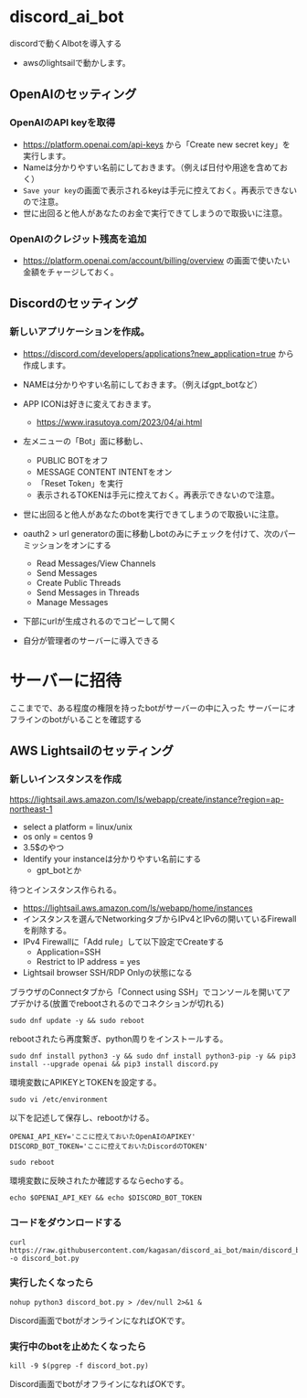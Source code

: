 # discord_ai_bot
discordで動くAIbotを導入する
- awsのlightsailで動かします。

## OpenAIのセッティング
### OpenAIのAPI keyを取得
- https://platform.openai.com/api-keys から「Create new secret key」を実行します。
- Nameは分かりやすい名前にしておきます。（例えば日付や用途を含めておく）
- `Save your key`の画面で表示されるkeyは手元に控えておく。再表示できないので注意。
- 世に出回ると他人があなたのお金で実行できてしまうので取扱いに注意。

### OpenAIのクレジット残高を追加
- https://platform.openai.com/account/billing/overview の画面で使いたい金額をチャージしておく。

## Discordのセッティング
### 新しいアプリケーションを作成。
- https://discord.com/developers/applications?new_application=true から作成します。
- NAMEは分かりやすい名前にしておきます。（例えばgpt_botなど）
- APP ICONは好きに変えておきます。
  - https://www.irasutoya.com/2023/04/ai.html
- 左メニューの「Bot」面に移動し、
  - PUBLIC BOTをオフ
  - MESSAGE CONTENT INTENTをオン
  - 「Reset Token」を実行
  - 表示されるTOKENは手元に控えておく。再表示できないので注意。
- 世に出回ると他人があなたのbotを実行できてしまうので取扱いに注意。

- oauth2 > url generatorの面に移動しbotのみにチェックを付けて、次のパーミッションをオンにする
  - Read Messages/View Channels
  - Send Messages
  - Create Public Threads
  - Send Messages in Threads
  - Manage Messages
- 下部にurlが生成されるのでコピーして開く
- 自分が管理者のサーバーに導入できる

# サーバーに招待
ここまでで、ある程度の権限を持ったbotがサーバーの中に入った
サーバーにオフラインのbotがいることを確認する

## AWS Lightsailのセッティング
### 新しいインスタンスを作成
https://lightsail.aws.amazon.com/ls/webapp/create/instance?region=ap-northeast-1
- select a platform = linux/unix
- os only = centos 9
- 3.5$のやつ
- Identify your instanceは分かりやすい名前にする
  - gpt_botとか

待つとインスタンス作られる。
- https://lightsail.aws.amazon.com/ls/webapp/home/instances
- インスタンスを選んでNetworkingタブからIPv4とIPv6の開いているFirewallを削除する。
- IPv4 Firewallに「Add rule」して以下設定でCreateする
  - Application=SSH
  - Restrict to IP address = yes
- Lightsail browser SSH/RDP Onlyの状態になる

ブラウザのConnectタブから「Connect using SSH」でコンソールを開いてアプデかける(放置でrebootされるのでコネクションが切れる)
```
sudo dnf update -y && sudo reboot
```

rebootされたら再度繋ぎ、python周りをインストールする。
```
sudo dnf install python3 -y && sudo dnf install python3-pip -y && pip3 install --upgrade openai && pip3 install discord.py
```

環境変数にAPIKEYとTOKENを設定する。
```
sudo vi /etc/environment
```
以下を記述して保存し、rebootかける。
```
OPENAI_API_KEY='ここに控えておいたOpenAIのAPIKEY'
DISCORD_BOT_TOKEN='ここに控えておいたDiscordのTOKEN'
```
```
sudo reboot
```
環境変数に反映されたか確認するならechoする。
```
echo $OPENAI_API_KEY && echo $DISCORD_BOT_TOKEN
```

### コードをダウンロードする
```
curl https://raw.githubusercontent.com/kagasan/discord_ai_bot/main/discord_bot.py -o discord_bot.py
```

### 実行したくなったら
```
nohup python3 discord_bot.py > /dev/null 2>&1 &
```
Discord画面でbotがオンラインになればOKです。

### 実行中のbotを止めたくなったら
```
kill -9 $(pgrep -f discord_bot.py)
```
Discord画面でbotがオフラインになればOKです。
